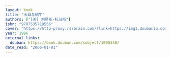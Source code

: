 ```yaml
---
layout: book
title: "水母与蜗牛"
authors: ["[美] 刘易斯·托马斯"]
isbn: "9787535718556"
cover: "https://http-proxy.rssbrain.com/?link=https://img1.doubanio.com/view/subject/l/public/s1330248.jpg"
year: 1996
external_links:
  douban: https://book.douban.com/subject/1000340/
date_read: "2006-01-01"
---
```

